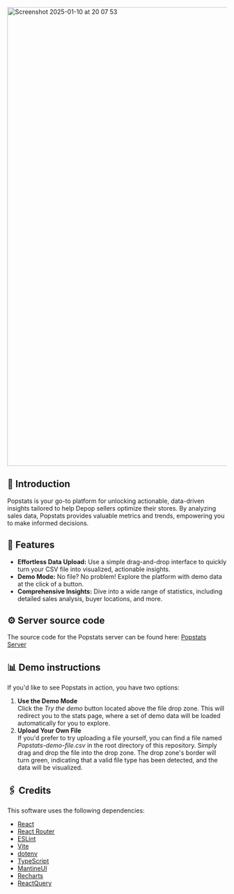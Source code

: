 <img width="1055" alt="Screenshot 2025-01-10 at 20 07 53" src="https://github.com/user-attachments/assets/93f8b77b-4be1-4b95-90bc-49a076891140" />

## 👋 Introduction
Popstats is your go-to platform for unlocking actionable, data-driven insights tailored to help Depop sellers optimize their stores. By analyzing sales data, Popstats provides valuable metrics and trends, empowering you to make informed decisions.
## 📌 Features
- **Effortless Data Upload:** Use a simple drag-and-drop interface to quickly turn your CSV file into visualized, actionable insights.
- **Demo Mode:** No file? No problem! Explore the platform with demo data at the click of a button.
- **Comprehensive Insights:** Dive into a wide range of statistics, including detailed sales analysis, buyer locations, and more.

## ⚙️ Server source code
The source code for the Popstats server can be found here: [Popstats Server](https://github.com/CiaranO-C/popstats-server)

## 📊 Demo instructions
If you'd like to see Popstats in action, you have two options:
1. **Use the Demo Mode**  
Click the *Try the demo* button located above the file drop zone. This will redirect you to the stats page, where a set of demo data will be loaded automatically for you to explore.
2. **Upload Your Own File**  
If you'd prefer to try uploading a file yourself, you can find a file named *Popstats-demo-file.csv* in the root directory of this repository.
Simply drag and drop the file into the drop zone. The drop zone's border will turn green, indicating that a valid file type has been detected, and the data will be visualized.

## 🖇️ Credits
This software uses the following dependencies:
- [React](https://react.dev)
- [React Router](https://reactrouter.com/en/main)
- [ESLint](https://eslint.org)
- [Vite](https://vite.dev)
- [dotenv](https://github.com/motdotla/dotenv#readme)
- [TypeScript](https://www.typescriptlang.org)
- [MantineUI](https://mantine.dev)
- [Recharts](https://recharts.org/en-US/)
- [ReactQuery](https://www.npmjs.com/package/react-query)
